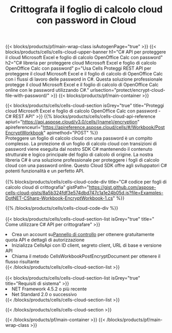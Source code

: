 ﻿---
title:  Crittografa il foglio di calcolo cloud con password in Cloud
description: API cloud e SDK per proteggere Microsoft Excel e OpenOffice Calc. Crittografa il foglio di calcolo cloud con password tramite Cells Cloud API. L'SDK supporta i tipi di linguaggi di sviluppo. Includono Android, C#, Go, Java, NodeJS, Perl, PHP, Python, Ruby e swift.
url: /it/net/protect/encrypt-cloud-file-with-password/
---
{{< blocks/products/pf/main-wrap-class isAutogenPage="true" >}}
{{< blocks/products/cells/cells-cloud-upper-banner h1="C# API per proteggere il cloud Microsoft Excel e foglio di calcolo OpenOffice Calc con password" h2="C# libreria per proteggere cloud Microsoft Excel e foglio di calcolo OpenOffice Calc con password" p="Usa Cells Proteggi REST API per proteggere il cloud Microsoft Excel e il foglio di calcolo di OpenOffice Calc con i flussi di lavoro delle password in C#. Questa soluzione professionale protegge il cloud Microsoft Excel e il foglio di calcolo di OpenOffice Calc online con le password utilizzando C#." urlsection="protect/encrypt-cloud-file-with-password/" >}}
{{< blocks/products/pf/main-container >}}

{{< blocks/products/cells/cells-cloud-section isGrey="true" title="Proteggi cloud Microsoft Excel e foglio di calcolo OpenOffice Calc con password - C# REST API" >}}
{{% blocks/products/cells/cells-cloud-api-reference apiurl="https://api.aspose.cloud/v3.0/cells/{name}/encryption" apireferenceurl="https://apireference.aspose.cloud/cells/#/Workbook/PostEncryptWorkbook" apimethod="POST" %}}
<br/>
Proteggere un foglio di calcolo cloud con una password è un compito complesso. La protezione di un foglio di calcolo cloud con transizioni di password viene eseguita dal nostro SDK C# mantenendo il contenuto strutturale e logico principale del foglio di calcolo di origine. La nostra libreria C# è una soluzione professionale per proteggere i fogli di calcolo cloud con una password online. Questo Cloud SDK offre agli sviluppatori C# potenti funzionalità e un perfetto API.
<br/>
<br/>
{{% blocks/products/cells/cells-cloud-code-div title="C# codice per fogli di calcolo cloud di crittografia" gistPath="https://gist.github.com/aspose-cells-cloud-gists/8a5b324fdf3e574dbd747c1a1e24b05d.js?file=Examples-DotNET-CSharp-Workbook-EncryptWorkbook-1.cs" %}}
  
{{% /blocks/products/cells/cells-cloud-code-div %}}
<br/>
<br/>
{{< blocks/products/cells/cells-cloud-section-list isGrey="true" title=" Come utilizzare C# API per crittografare" >}}
<li> Crea un account su<a href="https://dashboard.aspose.cloud/">Pannello di controllo</a> per ottenere gratuitamente quota API e dettagli di autorizzazione</li>
<li>Inizializza CellsApi con ID client, segreto client, URL di base e versione API</li>
<li>Chiama il metodo CellsWorkbookPostEncryptDocument per ottenere il flusso risultante</li>
{{< /blocks/products/cells/cells-cloud-section-list >}}
<br/>
<br/>
{{< blocks/products/cells/cells-cloud-section-list isGrey="true" title="Requisiti di sistema" >}}
<li>NET Framework 4.5.2 o più recente</li>
<li>Net Standard 2.0 o successivo</li>
{{< /blocks/products/cells/cells-cloud-section-list >}}

{{< /blocks/products/cells/cells-cloud-section >}}

{{< /blocks/products/pf/main-container >}}
{{< /blocks/products/pf/main-wrap-class >}}
